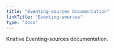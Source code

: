 ```yaml
---
title: "Eventing-sources Documentation"
linkTitle: "Eventing-sources"
type: "docs"
---
```


Knative Eventing-sources documentation.
